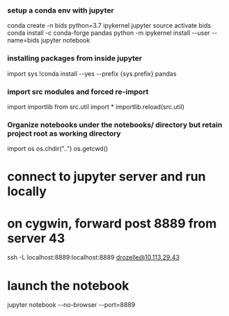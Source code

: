 ### setup a conda env with jupyter 
conda create -n bids python=3.7 ipykernel jupyter
source activate bids
conda install -c conda-forge pandas
python -m ipykernel install --user --name=bids
jupyter notebook


### installing packages from inside jupyter
import sys
!conda install --yes --prefix {sys.prefix} pandas

### import src modules and forced re-import
import importlib
from src.util import *
importlib.reload(src.util)

### Organize notebooks under the notebooks/ directory but retain project root as working directory
import os
os.chdir("..")
os.getcwd()


# connect to jupyter server and run locally
# on cygwin, forward post 8889 from server 43
ssh -L localhost:8889:localhost:8889 drozelle@10.113.29.43

# launch the notebook
jupyter notebook --no-browser --port=8889
